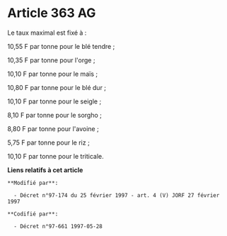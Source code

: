 # Article 363 AG

Le taux maximal est fixé à :

10,55 F par tonne pour le blé tendre ;

10,35 F par tonne pour l'orge ;

10,10 F par tonne pour le maïs ;

10,80 F par tonne pour le blé dur ;

10,10 F par tonne pour le seigle ;

8,10 F par tonne pour le sorgho ;

8,80 F par tonne pour l'avoine ;

5,75 F par tonne pour le riz ;

10,10 F par tonne pour le triticale.

**Liens relatifs à cet article**

	**Modifié par**:

	  - Décret n°97-174 du 25 février 1997 - art. 4 (V) JORF 27 février 1997

	**Codifié par**:

	  - Décret n°97-661 1997-05-28
